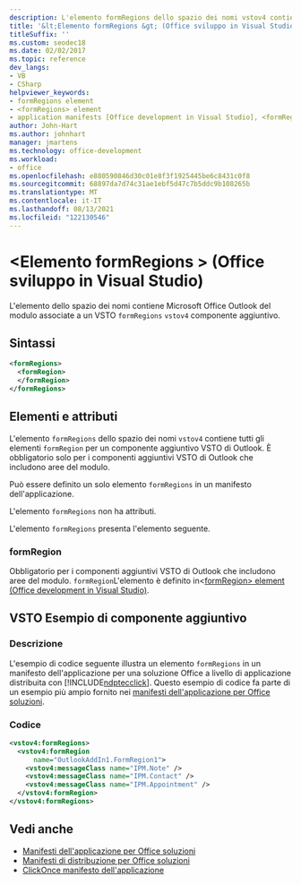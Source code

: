 ```yaml
---
description: L'elemento formRegions dello spazio dei nomi vstov4 contiene le Microsoft Office Outlook del modulo associate a un VSTO componente aggiuntivo.
title: '&lt;Elemento formRegions &gt; (Office sviluppo in Visual Studio)'
titleSuffix: ''
ms.custom: seodec18
ms.date: 02/02/2017
ms.topic: reference
dev_langs:
- VB
- CSharp
helpviewer_keywords:
- formRegions element
- <formRegions> element
- application manifests [Office development in Visual Studio], <formRegions> element
author: John-Hart
ms.author: johnhart
manager: jmartens
ms.technology: office-development
ms.workload:
- office
ms.openlocfilehash: e880590846d30c01e8f3f1925445be6c8431c0f8
ms.sourcegitcommit: 68897da7d74c31ae1ebf5d47c7b5ddc9b108265b
ms.translationtype: MT
ms.contentlocale: it-IT
ms.lasthandoff: 08/13/2021
ms.locfileid: "122130546"
---
```

# <a name="ltformregionsgt-element-office-development-in-visual-studio"></a>&lt;Elemento formRegions &gt; (Office sviluppo in Visual Studio)
  L'elemento dello spazio dei nomi contiene Microsoft Office Outlook del modulo associate a un VSTO `formRegions` `vstov4` componente aggiuntivo.

## <a name="syntax"></a>Sintassi

```xml
<formRegions>
  <formRegion>
  </formRegion>
</formRegions>
```

## <a name="elements-and-attributes"></a>Elementi e attributi
 L'elemento `formRegions` dello spazio dei nomi `vstov4` contiene tutti gli elementi `formRegion` per un componente aggiuntivo VSTO di Outlook. È obbligatorio solo per i componenti aggiuntivi VSTO di Outlook che includono aree del modulo.

 Può essere definito un solo elemento `formRegions` in un manifesto dell'applicazione.

 L'elemento `formRegions` non ha attributi.

 L'elemento `formRegions` presenta l'elemento seguente.

### <a name="formregion"></a>formRegion
 Obbligatorio per i componenti aggiuntivi VSTO di Outlook che includono aree del modulo. `formRegion`L'elemento è definito in&#60;[formRegion&#62; element &#40;Office development in Visual Studio&#41;](../vsto/formregion-element-office-development-in-visual-studio.md).

## <a name="vsto-add-in-example"></a>VSTO Esempio di componente aggiuntivo

### <a name="description"></a>Descrizione
 L'esempio di codice seguente illustra un elemento `formRegions` in un manifesto dell'applicazione per una soluzione Office a livello di applicazione distribuita con [!INCLUDE[ndptecclick](../vsto/includes/ndptecclick-md.md)]. Questo esempio di codice fa parte di un esempio più ampio fornito nei [manifesti dell'applicazione per Office soluzioni](../vsto/application-manifests-for-office-solutions.md).

### <a name="code"></a>Codice

```xml
<vstov4:formRegions>
  <vstov4:formRegion
      name="OutlookAddIn1.FormRegion1">
    <vstov4:messageClass name="IPM.Note" />
    <vstov4:messageClass name="IPM.Contact" />
    <vstov4:messageClass name="IPM.Appointment" />
  </vstov4:formRegion>
</vstov4:formRegions>
```

## <a name="see-also"></a>Vedi anche

- [Manifesti dell'applicazione per Office soluzioni](../vsto/application-manifests-for-office-solutions.md)
- [Manifesti di distribuzione per Office soluzioni](../vsto/deployment-manifests-for-office-solutions.md)
- [ClickOnce manifesto dell'applicazione](../deployment/clickonce-application-manifest.md)
